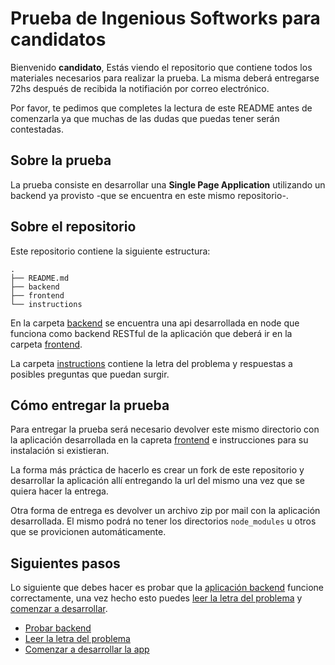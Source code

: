 # Prueba de Ingenious Softworks para candidatos

Bienvenido **candidato**, Estás viendo el repositorio que contiene todos los materiales necesarios para realizar la prueba. La misma deberá entregarse 72hs después de recibida la notifiación por correo electrónico.

Por favor, te pedimos que completes la lectura de este README antes de comenzarla ya que muchas de las dudas que puedas tener serán contestadas.

## Sobre la prueba

La prueba consiste en desarrollar una **Single Page Application** utilizando un backend ya provisto -que se encuentra en este mismo repositorio-.

## Sobre el repositorio

Este repositorio contiene la siguiente estructura:

```
.
├── README.md
├── backend
├── frontend
└── instructions
```

En la carpeta [backend](backend) se encuentra una api desarrollada en node que funciona como backend RESTful de la aplicación que deberá ir en la carpeta [frontend](frontend).

La carpeta [instructions](instructions) contiene la letra del problema y respuestas a posibles preguntas que puedan surgir.

## Cómo entregar la prueba

Para entregar la prueba será necesario devolver este mismo directorio con la aplicación desarrollada en la capreta [frontend](frontend) e instrucciones para su instalación si existieran.

La forma más práctica de hacerlo es crear un fork de este repositorio y desarrollar la aplicación allí entregando la url del mismo una vez que se quiera hacer la entrega.

Otra forma de entrega es devolver un archivo zip por mail con la aplicación desarrollada. El mismo podrá no tener los directorios `node_modules` u otros que se provicionen automáticamente.

## Siguientes pasos

Lo siguiente que debes hacer es probar que la [aplicación backend](backend) funcione correctamente, una vez hecho esto puedes [leer la letra del problema](instructions) y [comenzar a desarrollar](frontend).

* [Probar backend](backend)
* [Leer la letra del problema](instructions)
* [Comenzar a desarrollar la app](frontend)